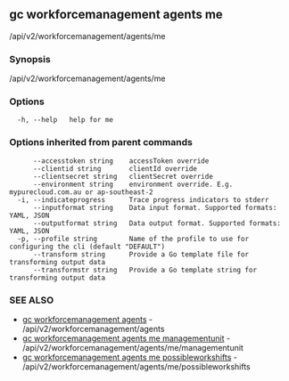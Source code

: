 ## gc workforcemanagement agents me

/api/v2/workforcemanagement/agents/me

### Synopsis

/api/v2/workforcemanagement/agents/me

### Options

```
  -h, --help   help for me
```

### Options inherited from parent commands

```
      --accesstoken string    accessToken override
      --clientid string       clientId override
      --clientsecret string   clientSecret override
      --environment string    environment override. E.g. mypurecloud.com.au or ap-southeast-2
  -i, --indicateprogress      Trace progress indicators to stderr
      --inputformat string    Data input format. Supported formats: YAML, JSON
      --outputformat string   Data output format. Supported formats: YAML, JSON
  -p, --profile string        Name of the profile to use for configuring the cli (default "DEFAULT")
      --transform string      Provide a Go template file for transforming output data
      --transformstr string   Provide a Go template string for transforming output data
```

### SEE ALSO

* [gc workforcemanagement agents](gc_workforcemanagement_agents.html)	 - /api/v2/workforcemanagement/agents
* [gc workforcemanagement agents me managementunit](gc_workforcemanagement_agents_me_managementunit.html)	 - /api/v2/workforcemanagement/agents/me/managementunit
* [gc workforcemanagement agents me possibleworkshifts](gc_workforcemanagement_agents_me_possibleworkshifts.html)	 - /api/v2/workforcemanagement/agents/me/possibleworkshifts


